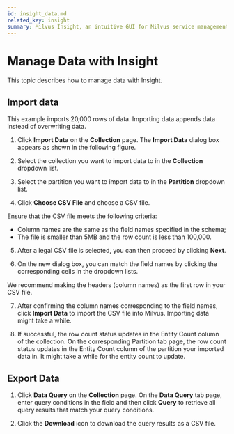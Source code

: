 ```yaml
---
id: insight_data.md
related_key: insight
summary: Milvus Insight, an intuitive GUI for Milvus service management.
---
```


# Manage Data with Insight

This topic describes how to manage data with Insight.

## Import data

This example imports 20,000 rows of data. Importing data appends data instead of overwriting data.

1. Click **Import Data** on the **Collection** page. The **Import Data** dialog box appears as shown in the following figure.

2. Select the collection you want to import data to in the **Collection** dropdown list.
3. Select the partition you want to import data to in the **Partition** dropdown list.
4. Click **Choose CSV File** and choose a CSV file.

<div class="alert note"> Ensure that the CSV file meets the following criteria:
<ul>
<li>Column names are the same as the field names specified in the schema;</li>
<li>The file is smaller than 5MB and the row count is less than 100,000.</li>
</ul>
</div>

5. After a legal CSV file is selected, you can then proceed by clicking **Next**.

6. On the new dialog box, you can match the field names by clicking the corresponding cells in the dropdown lists.

<div class="alert note">
We recommend making the headers (column names) as the first row in your CSV file.
</div>

7. After confirming the column names corresponding to the field names, click **Import Data** to import the CSV file into Milvus. Importing data might take a while.

8. If successful, the row count status updates in the Entity Count column of the collection. On the corresponding Partition tab page, the row count status updates in the Entity Count column of the  partition your imported data in. It might take a while for the entity count to update.

## Export Data

1. Click **Data Query** on the **Collection** page. On the **Data Query** tab page, enter query conditions in the field and then click **Query** to retrieve all query results that match your query conditions.

2. Click the **Download** icon to download the query results as a CSV file.